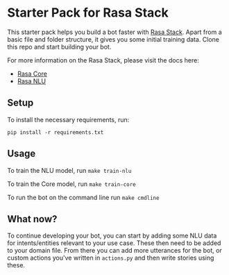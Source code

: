 # Starter Pack for Rasa Stack

This starter pack helps you build a bot faster with [Rasa Stack](http://rasa.com/products/rasa-stack/). Apart from a basic file and folder structure, it gives you some initial training data. Clone this repo and start building your bot.

For more information on the Rasa Stack, please visit the docs here:
- [Rasa Core](https://core.rasa.com/)
- [Rasa NLU](https://nlu.rasa.com/)

## Setup

To install the necessary requirements, run:

```
pip install -r requirements.txt
```

## Usage

To train the NLU model, run ``make train-nlu``

To train the Core model, run ``make train-core``

To run the bot on the command line run ``make cmdline``

## What now?

To continue developing your bot, you can start by adding some NLU data for intents/entities relevant to your use case. These then need to be added to your domain file. From there you can add more utterances for the bot, or custom actions you've written in `actions.py` and then write stories using these. 
